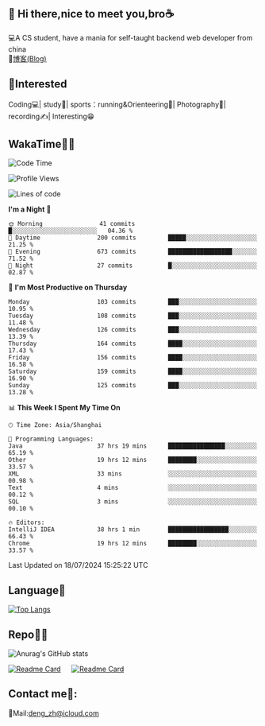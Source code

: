 👋 Hi there,nice to meet you,bro☕
---
💻A CS student, have a mania for self-taught backend web developer from china   
📌[博客(Blog)](https://github.com/HealUP/MyBlog)

 <!-- waka-box start -->
 <!-- waka-box end -->
 
🧲**Interested**
--
Coding💻| study📖| sports：running&Orienteering🏃‍| Photography📸| recording✍️| Interesting😁

WakaTime👨‍💻
---
<!--START_SECTION:waka-->
![Code Time](http://img.shields.io/badge/Code%20Time-1%2C517%20hrs%2024%20mins-blue)

![Profile Views](http://img.shields.io/badge/Profile%20Views-0-blue)

![Lines of code](https://img.shields.io/badge/From%20Hello%20World%20I%27ve%20Written-205.0%20thousand%20lines%20of%20code-blue)

**I'm a Night 🦉** 

```text
🌞 Morning                41 commits          █░░░░░░░░░░░░░░░░░░░░░░░░   04.36 % 
🌆 Daytime                200 commits         █████░░░░░░░░░░░░░░░░░░░░   21.25 % 
🌃 Evening                673 commits         ██████████████████░░░░░░░   71.52 % 
🌙 Night                  27 commits          █░░░░░░░░░░░░░░░░░░░░░░░░   02.87 % 
```
📅 **I'm Most Productive on Thursday** 

```text
Monday                   103 commits         ███░░░░░░░░░░░░░░░░░░░░░░   10.95 % 
Tuesday                  108 commits         ███░░░░░░░░░░░░░░░░░░░░░░   11.48 % 
Wednesday                126 commits         ███░░░░░░░░░░░░░░░░░░░░░░   13.39 % 
Thursday                 164 commits         ████░░░░░░░░░░░░░░░░░░░░░   17.43 % 
Friday                   156 commits         ████░░░░░░░░░░░░░░░░░░░░░   16.58 % 
Saturday                 159 commits         ████░░░░░░░░░░░░░░░░░░░░░   16.90 % 
Sunday                   125 commits         ███░░░░░░░░░░░░░░░░░░░░░░   13.28 % 
```


📊 **This Week I Spent My Time On** 

```text
🕑︎ Time Zone: Asia/Shanghai

💬 Programming Languages: 
Java                     37 hrs 19 mins      ████████████████░░░░░░░░░   65.19 % 
Other                    19 hrs 12 mins      ████████░░░░░░░░░░░░░░░░░   33.57 % 
XML                      33 mins             ░░░░░░░░░░░░░░░░░░░░░░░░░   00.98 % 
Text                     4 mins              ░░░░░░░░░░░░░░░░░░░░░░░░░   00.12 % 
SQL                      3 mins              ░░░░░░░░░░░░░░░░░░░░░░░░░   00.10 % 

🔥 Editors: 
IntelliJ IDEA            38 hrs 1 min        █████████████████░░░░░░░░   66.43 % 
Chrome                   19 hrs 12 mins      ████████░░░░░░░░░░░░░░░░░   33.57 % 
```


 Last Updated on 18/07/2024 15:25:22 UTC
<!--END_SECTION:waka-->

Language🚀
---
[![Top Langs](https://github-readme-stats.vercel.app/api/top-langs/?username=HealUP&layout=compact&hide_border=true)](https://github.com/HealUP)

Repo🧑‍💻
---
![Anurag's GitHub stats](https://github-readme-stats.vercel.app/api?username=HealUP&count_private=true&show_icons=true&theme=gruvbox&hide_border=true) 

[![Readme Card](https://github-readme-stats.vercel.app/api/pin/?username=HealUP&repo=InternetEy&theme=transparent)](https://github.com/HealUP/InternetEy) &emsp;
[![Readme Card](https://github-readme-stats.vercel.app/api/pin/?username=HealUP&repo=CampusExperience&theme=transparent)](https://github.com/HealUP/CampusExperience)


Contact me📱:
---
📮Mail:deng_zh@icloud.com  
